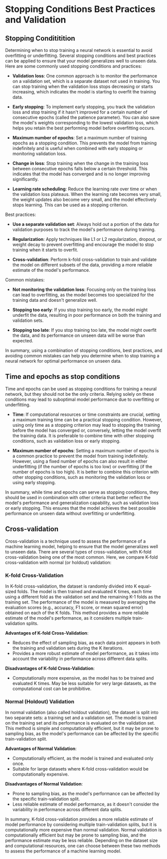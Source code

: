 # Stopping Conditions Best Practices and Validation

## Stopping Condititition

Determining when to stop training a neural network is essential to avoid overfitting or underfitting. Several stopping conditions and best practices can be applied to ensure that your model generalizes well to unseen data. Here are some commonly used stopping conditions and practices:

- **Validation loss**: One common approach is to monitor the performance on a validation set, which is a separate dataset not used in training. You can stop training when the validation loss stops decreasing or starts increasing, which indicates the model is starting to overfit the training data.

- **Early stopping**: To implement early stopping, you track the validation loss and stop training if it hasn't improved for a certain number of consecutive epochs (called the patience parameter). You can also save the model's weights corresponding to the lowest validation loss, which helps you retain the best performing model before overfitting occurs.

- **Maximum number of epochs**: Set a maximum number of training epochs as a stopping condition. This prevents the model from training indefinitely and is useful when combined with early stopping or monitoring validation loss.

- **Change in loss**: Stop training when the change in the training loss between consecutive epochs falls below a certain threshold. This indicates that the model has converged and is no longer improving significantly.

- **Learning rate scheduling**: Reduce the learning rate over time or when the validation loss plateaus. When the learning rate becomes very small, the weight updates also become very small, and the model effectively stops learning. This can be used as a stopping criterion.

Best practices:

- **Use a separate validation set**: Always hold out a portion of the data for validation purposes to track the model's performance during training.

- **Regularization**: Apply techniques like L1 or L2 regularization, dropout, or weight decay to prevent overfitting and encourage the model to stop training when it starts to overfit.

- **Cross-validation**: Perform k-fold cross-validation to train and validate the model on different subsets of the data, providing a more reliable estimate of the model's performance.

Common mistakes:

- **Not monitoring the validation loss**: Focusing only on the training loss can lead to overfitting, as the model becomes too specialized for the training data and doesn't generalize well.

- **Stopping too early**: If you stop training too early, the model might underfit the data, resulting in poor performance on both the training and validation sets.

- **Stopping too late**: If you stop training too late, the model might overfit the data, and its performance on unseen data will be worse than expected.

In summary, using a combination of stopping conditions, best practices, and avoiding common mistakes can help you determine when to stop training a neural network for optimal performance on unseen data.

## Time and epochs as stop conditions

Time and epochs can be used as stopping conditions for training a neural network, but they should not be the only criteria. Relying solely on these conditions may lead to suboptimal model performance due to overfitting or underfitting.

- **Time**: If computational resources or time constraints are crucial, setting a maximum training time can be a practical stopping condition. However, using only time as a stopping criterion may lead to stopping the training before the model has converged or, conversely, letting the model overfit the training data. It is preferable to combine time with other stopping conditions, such as validation loss or early stopping.

- **Maximum number of epochs**: Setting a maximum number of epochs is a common practice to prevent the model from training indefinitely. However, using a fixed number of epochs can also result in either underfitting (if the number of epochs is too low) or overfitting (if the number of epochs is too high). It is better to combine this criterion with other stopping conditions, such as monitoring the validation loss or using early stopping.

In summary, while time and epochs can serve as stopping conditions, they should be used in combination with other criteria that better reflect the model's performance and generalization capability, such as validation loss or early stopping. This ensures that the model achieves the best possible performance on unseen data without overfitting or underfitting.

## Cross-validation

Cross-validation is a technique used to assess the performance of a machine learning model, helping to ensure that the model generalizes well to unseen data. There are several types of cross-validation, with K-fold cross-validation being one of the most common. Here, we compare K-fold cross-validation with normal (or holdout) validation:

### K-fold Cross-Validation
In K-fold cross-validation, the dataset is randomly divided into K equal-sized folds. The model is then trained and evaluated K times, each time using a different fold as the validation set and the remaining K-1 folds as the training set. The performance of the model is measured by averaging the evaluation scores (e.g., accuracy, F1 score, or mean squared error) obtained on each of the K folds. This method provides a more reliable estimate of the model's performance, as it considers multiple train-validation splits.

**Advantages of K-fold Cross-Validation**:

- Reduces the effect of sampling bias, as each data point appears in both the training and validation sets during the K iterations.
- Provides a more robust estimate of model performance, as it takes into account the variability in performance across different data splits.

**Disadvantages of K-fold Cross-Validation**:

- Computationally more expensive, as the model has to be trained and evaluated K times.
    May be less suitable for very large datasets, as the computational cost can be prohibitive.

### Normal (Holdout) Validation
In normal validation (also called holdout validation), the dataset is split into two separate sets: a training set and a validation set. The model is trained on the training set and its performance is evaluated on the validation set. This method is simple and computationally efficient, but it may be prone to sampling bias, as the model's performance can be affected by the specific train-validation split.

**Advantages of Normal Validation**:

- Computationally efficient, as the model is trained and evaluated only once.
- Suitable for large datasets where K-fold cross-validation would be computationally expensive.

**Disadvantages of Normal Validation**:

- Prone to sampling bias, as the model's performance can be affected by the specific train-validation split.
- Less reliable estimate of model performance, as it doesn't consider the variability in performance across different data splits.

In summary, K-fold cross-validation provides a more reliable estimate of model performance by considering multiple train-validation splits, but it is computationally more expensive than normal validation. Normal validation is computationally efficient but may be prone to sampling bias, and the performance estimate may be less reliable. Depending on the dataset size and computational resources, one can choose between these two methods to assess the performance of a machine learning model.